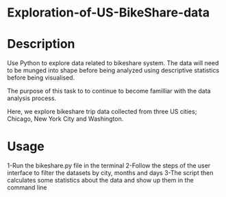 # Exploration-of-US-BikeShare-data
<h1>Description</h1>
Use Python to explore data related to bikeshare system. The data will need to be munged into shape before being analyzed using descriptive statistics before being visualised.

The purpose of this task to to continue to become familliar with the data analysis process.

Here, we explore bikeshare trip data collected from three US cities; Chicago, New York City and Washington.

<h1>Usage</h1>
1-Run the bikeshare.py file in the terminal
2-Follow the steps of the user interface to filter the datasets by city, months and days
3-The script then calculates some statistics about the data and show up them in the command line
